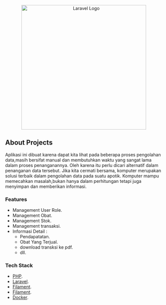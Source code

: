 <p align="center"><a href="https://laravel.com" target="_blank"><img src="https://media.discordapp.net/attachments/1153344224373264436/1257632196269838366/image.png?ex=66851cc1&is=6683cb41&hm=28869ecd354c09cf877f35f0f792180a70fa9510d40c6607830c84e167221c20&=&format=webp&quality=lossless&width=783&height=468" width="400" alt="Laravel Logo"></a></p>

## About Projects

Aplikasi ini dibuat karena dapat kita lihat pada beberapa proses pengolahan data,masih bersifat manual dan membutuhkan waktu yang sangat lama dalam proses penanganannya. Oleh karena itu perlu dicari alternatif dalam penanganan data tersebut. Jika kita cermati bersama, komputer merupakan solusi terbaik dalam pengolahan data pada suatu apotik. Komputer mampu memecahkan masalah,bukan hanya dalam perhitungan tetapi juga menyimpan dan memberikan informasi.

### Features
- Management User Role.
- Management Obat.
- Management Stok.
- Management transaksi.
- Informasi Detail :
    - Pendapatatan.
    - Obat Yang Terjual.
    - download transksi ke pdf.
    - dll.

### Tech Stack
- [PHP](https://www.php.net).
- [Laravel](https://laravel.com).
- [Filament](https://laravel.com).
- [Filament](https://filamentphp.com).
- [Docker](https://www.docker.com/).